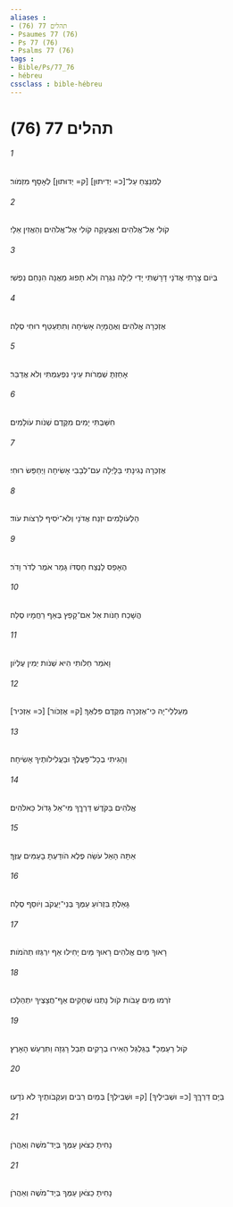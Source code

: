 ```yaml
---
aliases : 
- תהלים 77 (76)
- Psaumes 77 (76)
- Ps 77 (76)
- Psalms 77 (76)
tags : 
- Bible/Ps/77_76
- hébreu
cssclass : bible-hébreu
---
```


# תהלים 77 (76)

###### 1
לַמְנַצֵּחַ עַל־[כ= יְדִיתוּן] [ק= יְדוּתוּן] לְאָסָף מִזְמֹור׃
###### 2
קֹולִי אֶל־אֱלֹהִים וְאֶצְעָקָה קֹולִי אֶל־אֱלֹהִים וְהַאֲזִין אֵלָי׃
###### 3
בְּיֹום צָרָתִי אֲדֹנָי דָּרָשְׁתִּי יָדִי לַיְלָה נִגְּרָה וְלֹא תָפוּג מֵאֲנָה הִנָּחֵם נַפְשִׁי׃
###### 4
אֶזְכְּרָה אֱלֹהִים וְאֶהֱמָיָה אָשִׂיחָה וְתִתְעַטֵּף רוּחִי סֶלָה׃
###### 5
אָחַזְתָּ שְׁמֻרֹות עֵינָי נִפְעַמְתִּי וְלֹא אֲדַבֵּר׃
###### 6
חִשַּׁבְתִּי יָמִים מִקֶּדֶם שְׁנֹות עֹולָמִים׃
###### 7
אֶזְכְּרָה נְגִינָתִי בַּלָּיְלָה עִם־לְבָבִי אָשִׂיחָה וַיְחַפֵּשׂ רוּחִי׃
###### 8
הַלְעֹולָמִים יִזְנַח אֲדֹנָי וְלֹא־יֹסִיף לִרְצֹות עֹוד׃
###### 9
הֶאָפֵס לָנֶצַח חַסְדֹּו גָּמַר אֹמֶר לְדֹר וָדֹר׃
###### 10
הֲשָׁכַח חַנֹּות אֵל אִם־קָפַץ בְּאַף רַחֲמָיו סֶלָה׃
###### 11
וָאֹמַר חַלֹּותִי הִיא שְׁנֹות יְמִין עֶלְיֹון׃
###### 12
[כ= אַזְכִּיר] [ק= אֶזְכֹּור] מַעַלְלֵי־יָהּ כִּי־אֶזְכְּרָה מִקֶּדֶם פִּלְאֶךָ׃
###### 13
וְהָגִיתִי בְכָל־פָּעֳלֶךָ וּבַעֲלִילֹותֶיךָ אָשִׂיחָה׃
###### 14
אֱלֹהִים בַּקֹּדֶשׁ דַּרְךֶּךָ מִי־אֵל גָּדֹול כֵּאלֹהִים׃
###### 15
אַתָּה הָאֵל עֹשֵׂה פֶלֶא הֹודַעְתָּ בָעַמִּים עֻזֶּךָ׃
###### 16
גָּאַלְתָּ בִּזְרֹועַ עַמֶּךָ בְּנֵי־יַעֲקֹב וְיֹוסֵף סֶלָה׃
###### 17
רָאוּךָ מַּיִם אֱלֹהִים רָאוּךָ מַּיִם יָחִילוּ אַף יִרְגְּזוּ תְהֹמֹות׃
###### 18
זֹרְמוּ מַיִם עָבֹות קֹול נָתְנוּ שְׁחָקִים אַף־חֲצָצֶיךָ יִתְהַלָּכוּ׃
###### 19
קֹול רַעַמְכָ* בַּגַּלְגַּל הֵאִירוּ בְרָקִים תֵּבֵל רָגְזָה וַתִּרְעַשׁ הָאָרֶץ׃
###### 20
בַּיָּם דַּרְךֶּךָ [כ= וּשְׁבִילֶיךָ] [ק= וּשְׁבִילְךָ] בְּמַיִם רַבִּים וְעִקְּבֹותֶיךָ לֹא נֹדָעוּ׃
###### 21
נָחִיתָ כַצֹּאן עַמֶּךָ בְּיַד־מֹשֶׁה וְאַהֲרֹן׃
###### 21
נָחִיתָ כַצֹּאן עַמֶּךָ בְּיַד־מֹשֶׁה וְאַהֲרֹן׃
